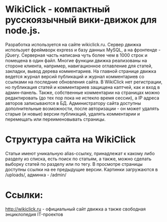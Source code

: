 # WikiClick - компактный русскоязычный вики-движок для node.js.

Разработка используется на сайте wikiclick.ru. Сервер движка использует фреймворк express и базу данных MySQL, а на фронтенде - jQuery. Серверная часть написана чуть более чем в 1000 строк и помещена в один файл. Многие функции движка реализованы на стороне клиента, например, навигационное оглавление для статей, закладки, вывод дерева комментариев. На главной странице движка ведется журнал версий публикаций и журнал комментариев со ссылками на последние обновления сайта. В WikiClick нет регистрации, но публикация статей и комментариев защищена каптчей, как и вход в админ-панель. Также, собственные комментарии на страницах можно редактировать (до тех пор пока не истекло время сессии), а IP адреса авторов записываются в БД. Администратору сайта доступны дополнительные возможности, после авторизации - он может удалять старые (и новые) версии публикаций, удалять комментарии и перемещать или переименовывать страницы.

# Структура сайта на WikiClick

Статьи имеют уникальную alias-ссылку, принадлежат к какому либо разделу из списка, есть поиск по статьям, а также, можно сделать выборку статей по разделу или по тегу. В просмотре страницы доступны ссылки на ее предыдущие версии. Картинки загружаются в /uploads/, админка - /admin/

# Ссылки:

http://wikiclick.ru - официальный сайт движка а также свободная энциклопедия IT-проектов
